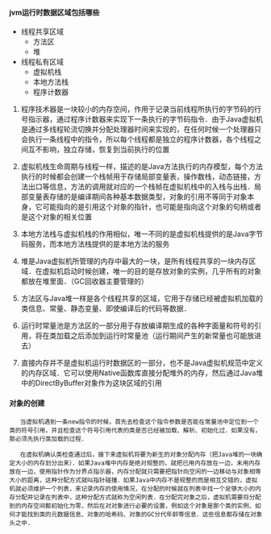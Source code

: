 #### jvm运行时数据区域包括哪些

* 线程共享区域
    - 方法区
    - 堆
* 线程私有区域
    - 虚拟机栈
    - 本地方法栈
    - 程序计数器

1. 程序技术器是一块较小的内存空间，作用于记录当前线程所执行的字节码的行号指示器，通过程序计数器来实现下一条执行的字节码指令．由于Java虚拟机是通过多线程轮流切换并分配处理器时间来实现的，在任何时候一个处理器只会执行一条线程中的指令，所以每个线程都是独立的程序计数器，各个线程之间互不影响，独立存储，恢复到当前执行的位置

2. 虚拟机栈生命周期与线程一样，描述的是Java方法执行的内存模型，每个方法执行的时候都会创建一个栈帧用于存储局部变量表，操作数栈，动态链接，方法出口等信息，方法的调用就对应的一个栈帧在虚拟机栈中的入栈与出栈．局部变量表存储的是编译期间各种基本数据类型，对象的引用不等同于对象本身，它可能指向的是引用这个对象的指针，也可能是指向这个对象的句柄或者是这个对象的相关位置

3. 本地方法栈与虚拟机栈的作用相似，唯一不同的是虚拟机栈提供的是Java字节码服务，而本地方法栈提供的是本地方法的服务

4. 堆是Java虚拟机所管理的内存中最大的一块，是所有线程共享的一块内存区域．在虚拟机启动时候创建，唯一的目的是存放对象的实例，几乎所有的对象都放在堆里面．（GC回收器主要管理的）

5. 方法区与Java堆一样是各个线程共享的区域，它用于存储已经被虚拟机加载的类信息、常量、静态变量、即使编译后的代码等数据．

6. 运行时常量池是方法区的一部分用于存放编译期生成的各种字面量和符号的引用，将在类加载之后添加到运行时常量池（运行期间产生的新常量也可能放进去）

7. 直接内存并不是虚拟机运行时数据区的一部分，也不是Java虚拟机规范中定义的内存区域．它可以使用Native函数库直接分配堆外的内存，然后通过Java堆中的DirectByBuffer对象作为这块区域的引用


#### 对象的创建

```text
   当虚拟机遇到一条new指令的时候，首先去检查这个指令参数是否能在常量池中定位到一个类的符号引用，并且检查这个符号引用代表的类是否已经被加载、解析、初始化过．如果没有，那必须先执行类加载的过程．
   
   在虚拟机确认类检查通过后，接下来虚拟机将要为新生的对象分配内存（把Java堆的一块确定大小的内存划分出来）．如果Java堆中内存是绝对规整的，就把已用内存放在一边，未用内存放在一边，使用指针作为分界点指示器，内存分配就只需要把指针向空闲的一边移动与对象相等大小的距离，这种分配方式就叫指针碰撞．如果Java中内存不是规整的而是相互交错的，虚拟机就必须维护一个列表，来记录内存的使用情况，在分配的时候就在列表中找一个足够大小的内存分配并记录在列表中，这种分配方式就称为空闲列表．在分配完对象之后，虚拟机需要将分配到的内存空间都初始化为零，然后在对对象进行必要的设置，例如这个对象是那个类的实例、如何才能找到类的元数据信息、对象的哈希码、对象的GC分代年龄等信息．这些信息都存储在对象头之中.
```